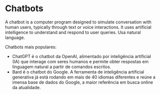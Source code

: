 # Chatbots

A chatbot is a computer program designed to simulate conversation with human users, typically through text or voice interactions. It uses artificial intelligence to understand and respond to user queries. Usa natural language.

Chatbots mais populares:

- ChatGPT é o chatbot da OpenAI, alimentado por inteligência artificial (IA) que interage com seres humanos e permite obter respostas em linguagem natural a partir de comandos escritos.
- Bard é o chatbot do Google. A ferramenta de inteligência artificial generativa já está rodando em mais de 40 idiomas diferentes e reúne a imensa base de dados do Google, a maior referência em busca online da atualidade.
